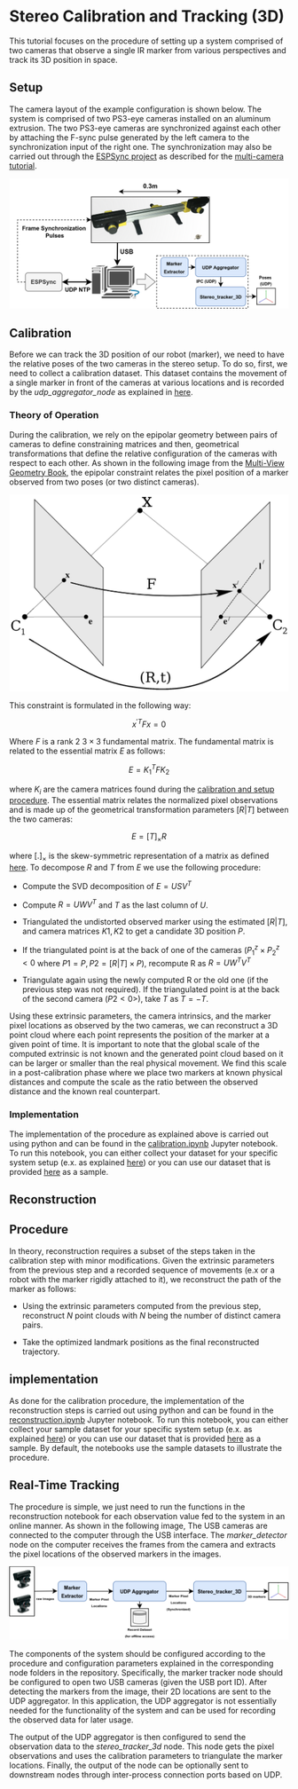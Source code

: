 # Stereo Calibration and Tracking (3D)

This tutorial focuses on the procedure of setting up a system comprised of two cameras that observe a single IR marker from various perspectives and track its 3D position in space. 

## Setup
The camera layout of the example configuration is shown below. The system is comprised of two PS3-eye cameras installed on an aluminum extrusion. The two PS3-eye cameras are synchronized against each other by attaching the F-sync pulse generated by the left camera to the synchronization input of the right one. The synchronization may also be carried out through the [ESPSync project]() as described for the [multi-camera tutorial](../doc/tutorial1_multi_3d.md). 

![](../doc/stereo_camera_system.png)

## Calibration

Before we can track the 3D position of our robot (marker), we need to have the relative poses of the two cameras in the stereo setup. To do so, first, we need to collect a calibration dataset. This dataset contains the movement of a single marker in front of the cameras at various locations and is recorded by the *udp_aggregator_node* as explained in [here](link). 

### Theory of Operation

During the calibration, we rely on the epipolar geometry between pairs of cameras to define constraining matrices and then, geometrical transformations that define the relative configuration of the cameras with respect to each other. As shown in the following image from the [Multi-View Geometry Book](https://www.amazon.com/Multiple-View-Geometry-Computer-Vision/dp/0521540518), the epipolar constraint relates the pixel position of a marker observed from two poses (or two distinct cameras). 

![](../doc/fundamental_constraint.webp)

This constraint is formulated in the following way:

$${x^\prime}^T F x =0$$

Where $F$ is a rank 2 $3\times3$ fundamental matrix. The fundamental matrix is related to the essential matrix $E$ as follows:

$$E = {K_1}^TFK_2$$

where $K_i$ are the camera matrices found during the [calibration and setup procedure](). The essential matrix relates the normalized pixel observations and is made up of the geometrical transformation parameters $[R|T]$ between the two cameras:

$$E = [T]_{\times}R$$

where $[.]_{\times}$ is the skew-symmetric representation of a matrix as defined [here](). To decompose $R$ and $T$ from $E$ we use the following procedure:

- Compute the SVD decomposition of $E=USV^T$

- Compute $R = UWV^T$ and $T$ as the last column of $U$. 

- Triangulated the undistorted observed marker using the estimated $[R|T]$, and camera matrices $K1, K2$ to get a candidate 3D position $P$. 

- If the triangulated point is at the back of one of the cameras ($P_1^z \times P_2^z<0$ where $P1 = P, P2 = [R|T] \times P$), recompute R as $R = UW^TV^T$

- Triangulate again using the newly computed R or the old one (if the previous step was not required). If the triangulated point is at the back of the second camera ($P2<0$>), take $T$ as $T=-T$.

Using these extrinsic parameters, the camera intrinsics, and the marker pixel locations as observed by the two cameras, we can reconstruct a 3D point cloud where each point represents the position of the marker at a given point of time. It is important to note that the global scale of the computed extrinsic is not known and the generated point cloud based on it can be larger or smaller than the real physical movement. We find this scale in a post-calibration phase where we place two markers at known physical distances and compute the scale as the ratio between the observed distance and the known real counterpart. 

### Implementation

The implementation of the procedure as explained above is carried out using python and can be found in the [calibration.ipynb]() Jupyter notebook. To run this notebook, you can either collect your dataset for your specific system setup (e.x. as explained [here]()) or you can use our dataset that is provided [here]() as a sample. 

## Reconstruction
## Procedure

In theory, reconstruction requires a subset of the steps taken in the calibration step with minor modifications. Given the extrinsic parameters from the previous step and a recorded sequence of movements (e.x or a robot with the marker rigidly attached to it), we reconstruct the path of the marker as follows:

- Using the extrinsic parameters computed from the previous step, reconstruct $N$ point clouds with $N$ being the number of distinct camera pairs. 

- Take the optimized landmark positions as the final reconstructed trajectory. 

## implementation

As done for the calibration procedure, the implementation of the reconstruction steps is carried out using python and can be found in the [reconstruction.ipynb]() Jupyter notebook. To run this notebook, you can either collect your sample dataset for your specific system setup (e.x. as explained [here]()) or you can use our dataset that is provided [here]() as a sample. By default, the notebooks use the sample datasets to illustrate the procedure.

## Real-Time Tracking

The procedure is simple, we just need to run the functions in the reconstruction notebook for each observation value fed to the system in an online manner. As shown in the following image, The USB cameras are connected to the computer through the USB interface. The *marker_detector* node on the computer receives the frames from the camera and extracts the pixel locations of the observed markers in the images. 

![](../doc/ps3_stereo_tracker.png)

The components of the system should be configured according to the procedure and configuration parameters explained in the corresponding node folders in the repository. Specifically, the marker tracker node should be configured to open two USB cameras (given the USB port ID). After detecting the markers from the image, their 2D locations are sent to the UDP aggregator. In this application, the UDP aggregator is not essentially needed for the functionality of the system and can be used for recording the observed data for later usage. 

The output of the UDP aggregator is then configured to send the observation data to the *stereo_tracker_3d* node. This node gets the pixel observations and uses the calibration parameters to triangulate the marker locations. Finally, the output of the node can be optionally sent to downstream nodes through inter-process connection ports based on UDP. 
